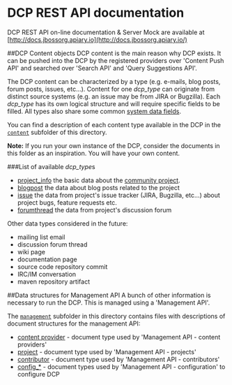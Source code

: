 DCP REST API documentation
==========================

DCP REST API on-line documentation & Server Mock are available at [http://docs.jbossorg.apiary.io](http://docs.jbossorg.apiary.io/)

##DCP Content objects
DCP content is the main reason why DCP exists. It can be pushed into the DCP by the 
registered providers over 'Content Push API' and searched over 'Search API' and 
'Query Suggestions API'.

The DCP content can be characterized by a type (e.g. e-mails, blog posts, forum 
posts, issues, etc...). Content for one *dcp_type* can originate from distinct source 
systems (e.g. an issue may be from JIRA or Bugzilla). 
Each *dcp_type* has its own logical structure and will require specific fields 
to be filled. All types also share some common [system data fields](content/dcp_content_object.md).

You can find a description of each content type available in the DCP in the
[`content`](content) subfolder of this directory.

**Note:** If you run your own instance of the DCP, consider the documents in this folder 
as an inspiration. You will have your own content.

###List of available *dcp_type*s

+ [project_info](content/project_info.md) the basic data about the [community project](https://www.jboss.org/projects.html). 
+ [blogpost](content/blogpost.md) the data about blog posts related to the project
+ [issue](content/issue.md) the data from project's issue tracker (JIRA, Bugzilla, 
  etc...) about project bugs, feature requests etc.
+ [forumthread](content/forumthread.md) the data from project's discussion forum   

Other data types considered in the future:

+ mailing list email
+ discussion forum thread
+ wiki page
+ documentation page
+ source code repository commit
+ IRC/IM conversation
+ maven repository artifact

##Data structures for Management API
A bunch of other information is necessary to run the DCP. This is managed using a 'Management API'.
 
The [`management`](management) subfolder in this directory contains files with 
descriptions of document structures for the management API:

+ [content provider](management/content_provider.md) - document type used by 'Management API - content providers'
+ [project](management/project.md) - document type used by 'Management API - projects'
+ [contributor](management/contributor.md) - document type used by 'Management API - contributors'
+ [config_*](management)  - document types used by 'Management API - configuration' to configure DCP

